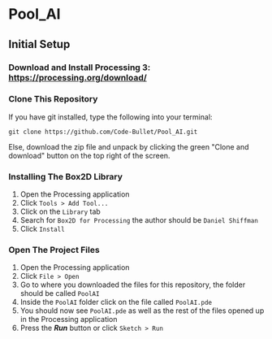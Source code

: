 # Pool_AI
## Initial Setup
### Download and Install Processing 3: https://processing.org/download/

### Clone This Repository

If you have git installed, type the following into your terminal:

```
git clone https://github.com/Code-Bullet/Pool_AI.git
```

Else, download the zip file and unpack by clicking the green "Clone and download" button on the top right of the screen.

### Installing The Box2D Library
1. Open the Processing application
2. Click `Tools > Add Tool...`
3. Click on the `Library` tab
4. Search for `Box2D for Processing` the author should be `Daniel Shiffman`
5. Click `Install`

### Open The Project Files
1. Open the Processing application
2. Click `File > Open`
3. Go to where you downloaded the files for this repository, the folder should be called `PoolAI`
4. Inside the `PoolAI` folder click on the file called `PoolAI.pde`
5. You should now see `PoolAI.pde` as well as the rest of the files opened up in the Processing application
6. Press the ***Run*** button or click `Sketch > Run`
